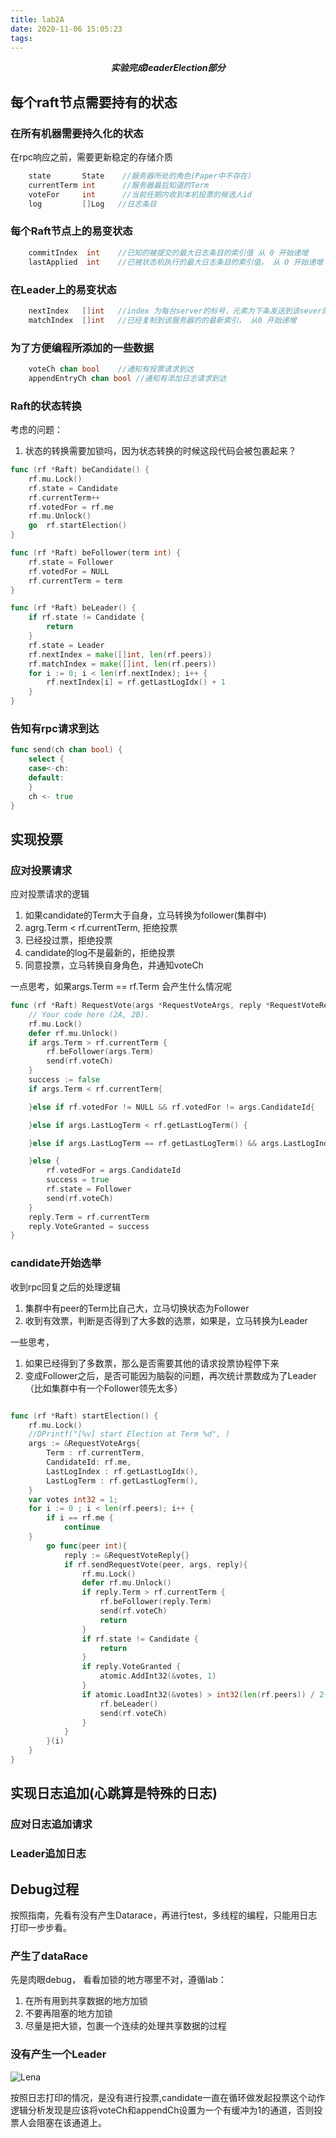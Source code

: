 ```yaml
---
title: lab2A
date: 2020-11-06 15:05:23
tags:
---
```




***<center>实验完成leaderElection部分</center>***

## 每个raft节点需要持有的状态

### 在所有机器需要持久化的状态

在rpc响应之前，需要更新稳定的存储介质

```go
    state       State    //服务器所处的角色(Paper中不存在)
    currentTerm int      //服务器最后知道的Term
    voteFor     int      //当前任期内收到本机投票的候选人id
    log         []Log   //日志条目


```

### 每个Raft节点上的易变状态

```go
    commitIndex  int    //已知的被提交的最大日志条目的索引值 从 0 开始递增
    lastApplied  int    //已被状态机执行的最大日志条目的索引值， 从 0 开始递增
```

### 在Leader上的易变状态

```go
    nextIndex   []int   //index 为每台server的标号，元素为下条发送到该sever的日志索引（初始化为Leader的最新一条日志的index + 1）
    matchIndex  []int   //已经复制到该服务器的的最新索引， 从0 开始递增

```

### 为了方便编程所添加的一些数据

```go
    voteCh chan bool    //通知有投票请求到达
    appendEntryCh chan bool //通知有添加日志请求到达

```

### Raft的状态转换

考虑的问题：

1. 状态的转换需要加锁吗，因为状态转换的时候这段代码会被包裹起来？ 

```go
func (rf *Raft) beCandidate() {
    rf.mu.Lock()
    rf.state = Candidate
    rf.currentTerm++
    rf.votedFor = rf.me
    rf.mu.Unlock()
    go  rf.startElection()
}

func (rf *Raft) beFollower(term int) {
    rf.state = Follower
    rf.votedFor = NULL
    rf.currentTerm = term
}

func (rf *Raft) beLeader() {
    if rf.state != Candidate {
        return
    }
    rf.state = Leader
    rf.nextIndex = make([]int, len(rf.peers))
    rf.matchIndex = make([]int, len(rf.peers))
    for i := 0; i < len(rf.nextIndex); i++ {
        rf.nextIndex[i] = rf.getLastLogIdx() + 1
    }
}
```

### 告知有rpc请求到达

```go
func send(ch chan bool) {
    select {
    case<-ch:
    default:
    }
    ch <- true
}
```

## 实现投票

### 应对投票请求

应对投票请求的逻辑

1. 如果candidate的Term大于自身，立马转换为follower(集群中)
2. agrg.Term < rf.currentTerm, 拒绝投票
3. 已经投过票，拒绝投票
4. candidate的log不是最新的，拒绝投票
5. 同意投票，立马转换自身角色，并通知voteCh


一点思考，如果args.Term == rf.Term 会产生什么情况呢

```go
func (rf *Raft) RequestVote(args *RequestVoteArgs, reply *RequestVoteReply) {
    // Your code here (2A, 2B).
    rf.mu.Lock()
    defer rf.mu.Unlock()
    if args.Term > rf.currentTerm {
        rf.beFollower(args.Term)
        send(rf.voteCh)
    }
    success := false
    if args.Term < rf.currentTerm{

    }else if rf.votedFor != NULL && rf.votedFor != args.CandidateId{

    }else if args.LastLogTerm < rf.getLastLogTerm() {

    }else if args.LastLogTerm == rf.getLastLogTerm() && args.LastLogIndex < rf.getLastLogIdx() {

    }else {
        rf.votedFor = args.CandidateId
        success = true
        rf.state = Follower
        send(rf.voteCh)
    }
    reply.Term = rf.currentTerm
    reply.VoteGranted = success
}


```

### candidate开始选举

收到rpc回复之后的处理逻辑

1. 集群中有peer的Term比自己大，立马切换状态为Follower
2. 收到有效票，判断是否得到了大多数的选票，如果是，立马转换为Leader

一些思考，

1. 如果已经得到了多数票，那么是否需要其他的请求投票协程停下来
2. 变成Follower之后，是否可能因为脑裂的问题，再次统计票数成为了Leader（比如集群中有一个Follower领先太多）

```go

func (rf *Raft) startElection() {
    rf.mu.Lock()
    //DPrintf("[%v] start Election at Term %d", )
    args := &RequestVoteArgs{
        Term : rf.currentTerm,
        CandidateId: rf.me,
        LastLogIndex : rf.getLastLogIdx(),
        LastLogTerm : rf.getLastLogTerm(),
    }
    var votes int32 = 1;
    for i := 0 ; i < len(rf.peers); i++ {
        if i == rf.me {
            continue
    }
        go func(peer int){
            reply := &RequestVoteReply{}
            if rf.sendRequestVote(peer, args, reply){
                rf.mu.Lock()
                defer rf.mu.Unlock()
                if reply.Term > rf.currentTerm {
                    rf.beFollower(reply.Term)
                    send(rf.voteCh)
                    return
                }
                if rf.state != Candidate {
                    return
                }
                if reply.VoteGranted {
                    atomic.AddInt32(&votes, 1)
                }
                if atomic.LoadInt32(&votes) > int32(len(rf.peers)) / 2{
                    rf.beLeader()
                    send(rf.voteCh)
                }
            }
        }(i)
    }
}


```








## 实现日志追加(心跳算是特殊的日志)

### 应对日志追加请求

### Leader追加日志

## Debug过程

按照指南，先看有没有产生Datarace，再进行test，多线程的编程，只能用日志打印一步步看。

### 产生了dataRace

先是肉眼debug， 看看加锁的地方哪里不对，遵循lab：

1. 在所有用到共享数据的地方加锁
2. 不要再阻塞的地方加锁
3. 尽量是把大锁，包裹一个连续的处理共享数据的过程

### 没有产生一个Leader

![Lena](lab2A/bug1.png)

按照日志打印的情况，是没有进行投票,candidate一直在循环做发起投票这个动作</br>
逻辑分析发现是应该将voteCh和appendCh设置为一个有缓冲为1的通道，否则投票人会阻塞在该通道上。